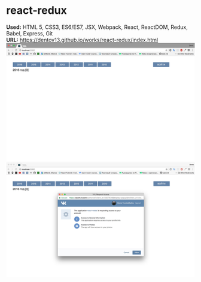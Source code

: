 # react-redux
**Used:** HTML 5, CSS3, ES6/ES7, JSX, Webpack, React, ReactDOM, Redux, Babel, Express, Git <br>
**URL:** https://dentov13.github.io/works/react-redux/index.html <br>
<img src="src/images/1.jpg" width="750">
<img src="src/images/2.jpg" width="750">
